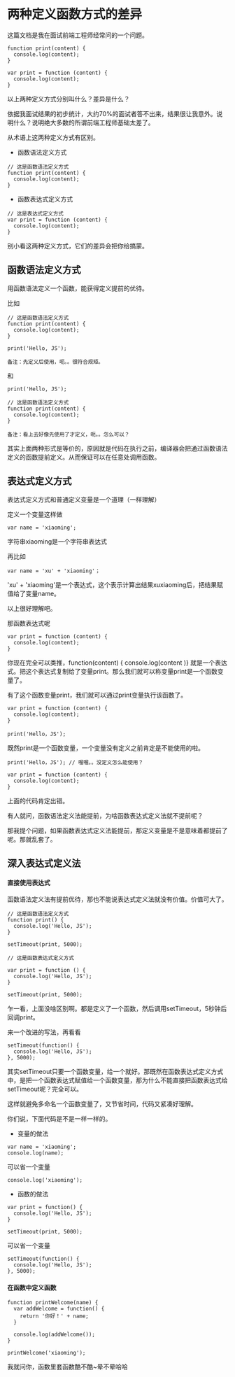 # 两种定义函数方式的差异

这篇文档是我在面试前端工程师经常问的一个问题。

```
function print(content) {
  console.log(content);
}

var print = function (content) {
  console.log(content);
}
```

以上两种定义方式分别叫什么？差异是什么？

依据我面试结果的初步统计，大约70%的面试者答不出来，结果很让我意外。说明什么？说明绝大多数的所谓前端工程师基础太差了。

从术语上这两种定义方式有区别。

- 函数语法定义方式

```
// 这是函数语法定义方式
function print(content) {
  console.log(content);
}
```

- 函数表达式定义方式

```
// 这是表达式定义方式
var print = function (content) {
  console.log(content);
}
```

别小看这两种定义方式，它们的差异会把你给搞蒙。

## 函数语法定义方式

用函数语法定义一个函数，能获得定义提前的优待。

比如

```
// 这是函数语法定义方式
function print(content) {
  console.log(content);
}

print('Hello, JS');

备注：先定义后使用，呃。。很符合规矩。
```

和

```
print('Hello, JS');

// 这是函数语法定义方式
function print(content) {
  console.log(content);
}

备注：看上去好像先使用了才定义，呃。。怎么可以？
```

其实上面两种形式是等价的，原因就是代码在执行之前，编译器会把通过函数语法定义的函数提前定义。从而保证可以在任意处调用函数。

## 表达式定义方式

表达式定义方式和普通定义变量是一个道理（一样理解）

定义一个变量这样做

```
var name = 'xiaoming';
```

字符串xiaoming是一个字符串表达式

再比如

```
var name = 'xu' + 'xiaoming'；
```

'xu' + 'xiaoming'是一个表达式，这个表示计算出结果xuxiaoming后，把结果赋值给了变量name。

以上很好理解吧。

那函数表达式呢

```
var print = function (content) {
  console.log(content);
}
```

你现在完全可以类推，function(content) { console.log(content )} 就是一个表达式。把这个表达式复制给了变量print。那么我们就可以称变量print是一个函数变量了。

有了这个函数变量print，我们就可以通过print变量执行该函数了。

```
var print = function (content) {
  console.log(content);
}

print('Hello，JS');
```

既然print是一个函数变量，一个变量没有定义之前肯定是不能使用的啦。

```
print('Hello，JS'); // 喔喔。。没定义怎么能使用？

var print = function (content) {
  console.log(content);
}
```

上面的代码肯定出错。

有人就问，函数语法定义法能提前，为啥函数表达式定义法就不提前呢？

那我提个问题，如果函数表达式定义法能提前，那定义变量是不是意味着都提前了呢。那就乱套了。

## 深入表达式定义法

#### 直接使用表达式

函数语法定义法有提前优待，那也不能说表达式定义法就没有价值。价值可大了。

```
// 这是函数语法定义方式
function print() {
  console.log('Hello, JS');
}

setTimeout(print, 5000);
```

    // 这是函数表达式定义方式

```
var print = function () {
  console.log('Hello, JS');
}

setTimeout(print, 5000);
```

乍一看，上面没啥区别啊。都是定义了一个函数，然后调用setTimeout，5秒钟后回调print。

来一个改进的写法，再看看

```
setTimeout(function() {
  console.log('Hello, JS');
}, 5000);
```

其实setTimeout只要一个函数变量，给一个就好。那既然在函数表达式定义方式中，是把一个函数表达式赋值给一个函数变量，那为什么不能直接把函数表达式给setTimeout呢？完全可以。

这样就避免多命名一个函数变量了，又节省时间，代码又紧凑好理解。

你们说，下面代码是不是一样一样的。

- 变量的做法

```
var name = 'xiaoming';
console.log(name);
```

可以省一个变量

```
console.log('xiaoming');
```

- 函数的做法

```
var print = function() {
  console.log('Hello, JS');
}

setTimeout(print, 5000);
```

可以省一个变量

```
setTimeout(function() {
  console.log('Hello, JS');
}, 5000);
```

#### 在函数中定义函数

```
function printWelcome(name) {
  var addWelcome = function() {
    return '你好！' + name;
  }

  console.log(addWelcome());
}

printWelcome('xiaoming');
```

我就问你，函数里套函数酷不酷~晕不晕哈哈
